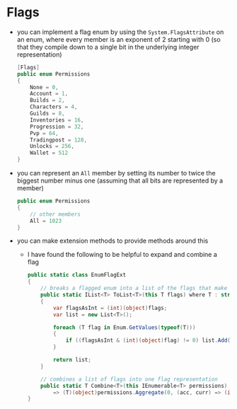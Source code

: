 # Flags

- you can implement a flag enum by using the `System.FlagsAttribute` on an enum, where every member is an exponent of 2 starting with 0 (so that they compile down to a single bit in the underlying integer representation)

    ```cs
    [Flags]
    public enum Permissions
    {
        None = 0,
        Account = 1,
        Builds = 2,
        Characters = 4,
        Guilds = 8,
        Inventories = 16,
        Progression = 32,
        Pvp = 64,
        Tradingpost = 128,
        Unlocks = 256,
        Wallet = 512
    }
    ```

- you can represent an `All` member by setting its number to twice the biggest number minus one (assuming that all bits are represented by a member)

    ```cs
    public enum Permissions
    {
        // other members
        All = 1023
    }
    ```

- you can make extension methods to provide methods around this
  - I have found the following to be helpful to expand and combine a flag

    ```cs
    public static class EnumFlagExt
    {
        // breaks a flagged enum into a list of the flags that make it up
        public static IList<T> ToList<T>(this T flags) where T : struct, IConvertible
        {
            var flagsAsInt = (int)(object)flags;
            var list = new List<T>();

            foreach (T flag in Enum.GetValues(typeof(T)))
            {
                if ((flagsAsInt & (int)(object)flag) != 0) list.Add(flag);
            }

            return list;
        }

        // combines a list of flags into one flag representation
        public static T Combine<T>(this IEnumerable<T> permissions) where T : struct, IConvertible
            => (T)(object)permissions.Aggregate(0, (acc, curr) => (int)(object)acc | (int)(object)curr);
    }
    ```
